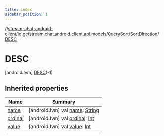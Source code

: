 ```yaml
---
title: index
sidebar_position: 1
---
```

//[stream-chat-android-client](../../../../../index.md)/[io.getstream.chat.android.client.api.models](../../../index.md)/[QuerySort](../../index.md)/[SortDirection](../index.md)/[DESC](index.md)



# DESC  
 [androidJvm] [DESC](index.md)(-1)  
   


## Inherited properties  
  
|  Name |  Summary | 
|---|---|
| <a name="io.getstream.chat.android.client.api.models/QuerySort.SortDirection.DESC/name/#/PointingToDeclaration/"></a>[name](name.md)| <a name="io.getstream.chat.android.client.api.models/QuerySort.SortDirection.DESC/name/#/PointingToDeclaration/"></a> [androidJvm] val [name](name.md): [String](https://kotlinlang.org/api/latest/jvm/stdlib/kotlin/-string/index.html)   <br/>|
| <a name="io.getstream.chat.android.client.api.models/QuerySort.SortDirection.DESC/ordinal/#/PointingToDeclaration/"></a>[ordinal](ordinal.md)| <a name="io.getstream.chat.android.client.api.models/QuerySort.SortDirection.DESC/ordinal/#/PointingToDeclaration/"></a> [androidJvm] val [ordinal](ordinal.md): [Int](https://kotlinlang.org/api/latest/jvm/stdlib/kotlin/-int/index.html)   <br/>|
| <a name="io.getstream.chat.android.client.api.models/QuerySort.SortDirection.DESC/value/#/PointingToDeclaration/"></a>[value](value.md)| <a name="io.getstream.chat.android.client.api.models/QuerySort.SortDirection.DESC/value/#/PointingToDeclaration/"></a> [androidJvm] val [value](value.md): [Int](https://kotlinlang.org/api/latest/jvm/stdlib/kotlin/-int/index.html)   <br/>|

